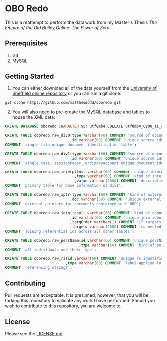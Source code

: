 # OBO Redo

This is a reattempt to perform the data work from my Master's Thesis _The Empire of the Old Bailey Online: The Power of Zero_.

## Prerequisites

1. Git
2. MySQL

## Getting Started

1. You can either download all of the data yourself from the [University of Sheffield online repository](http://dx.doi.org/10.15131/shef.data.4775434) or you can run a git clone:
```bash
git clone https://github.com/matthewdodd/oboredo.git
```
2. You will also need to pre-create the MySQL database and tables to house the XML data:
```sql
CREATE DATABASE oboredo CHARACTER SET utf8mb4 COLLATE utf8mb4_0900_ai_ci;

CREATE TABLE oboredo.raw_div0(type varchar(60) COMMENT 'source of documents'
                             ,id varchar(60) COMMENT 'unique source identifier')
COMMENT 'single file unique document identification table';

CREATE TABLE oboredo.raw_div1(type varchar(60) COMMENT 'source of documents'
                             ,id varchar(60) COMMENT 'unique source identifier')
COMMENT 'single case, sessionPaper, ordinaryAccount unique document identification table';

CREATE TABLE oboredo.raw_interp(inst varchar(60) COMMENT 'unique interp identifier; shared with raw_div1.id'
                               ,type varchar(60) COMMENT 'kind of interp record'
                               ,value varchar(4000) COMMENT 'description of the type of interp record')
COMMENT 'primary table for base information of div1';

CREATE TABLE oboredo.raw_xptr(type varchar(60) COMMENT 'kind of external document'
                             ,doc varchar(60) COMMENT 'unique external document referential identifier')
COMMENT 'external pointers for documents contained with OBO';

CREATE TABLE oboredo.raw_join(result varchar(60) COMMENT 'kind of connection between targets'
                             ,id varchar(60) COMMENT 'unique join identifier'
                             ,targOrder varchar(1) COMMENT 'if targets are ordered; Y/N'
                             ,targets varchar(4000) COMMENT 'connected raw_interp.inst; latter id is result of former id')
COMMENT 'joining referential ids across all other tables';

CREATE TABLE oboredo.raw_persName(id varchar(60) COMMENT 'unique persName identifier'
                                 ,type varchar(60) COMMENT 'kind of person being referenced')
COMMENT 'all individuals and their type';

CREATE TABLE oboredo.raw_rs(id varchar(60) COMMENT 'unique rs identifiers'
                           ,type varchar(60) COMMENT 'label applied to the id')
COMMENT 'referencing strings';
```

## Contributing
Pull requests are acceptable. It is presumed, however, that you will be forking this repository to validate any work I have performed. Should you wish to contribute to this repository, you are welcome to.

## License
Please see the [LICENSE.md](./LICENSE.md)